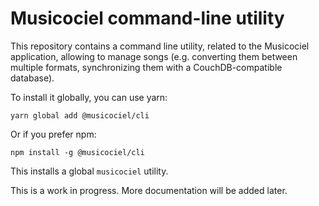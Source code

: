 Musicociel command-line utility
===

This repository contains a command line utility, related to the Musicociel application, allowing to manage songs (e.g. converting them between multiple formats, synchronizing them with a CouchDB-compatible database).

To install it globally, you can use yarn:

```
yarn global add @musicociel/cli
```

Or if you prefer npm:

```
npm install -g @musicociel/cli
```

This installs a global `musicociel` utility.

This is a work in progress. More documentation will be added later.
